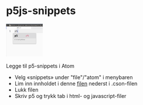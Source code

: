 # p5js-snippets

<img src="p5snippet.png" alt="drawing" width="100"/>


Legge til p5-snippets i Atom


 - Velg «snippets» under "file"/"atom" i menybaren
 - Lim inn innholdet i denne [filen](./snippets.cson) nederst i .cson-filen
 - Lukk filen
 - Skriv p5 og trykk tab i html- og javascript-filer
